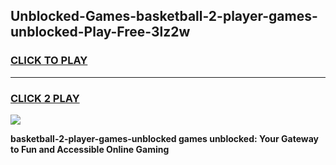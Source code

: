 
## Unblocked-Games-basketball-2-player-games-unblocked-Play-Free-3lz2w
<h3>
<a href="https://premium76.site?title=basketball-2-player-games-unblocked&ref=17A">CLICK TO PLAY</a></h3>
<hr>

<h3>
<a href="https://premium76.site?title=basketball-2-player-games-unblocked&ref=17A">CLICK 2 PLAY</a>
  
</h3>

<a href="https://premium76.site?title=basketball-2-player-games-unblocked&ref=17A"><img src="https://clearcache.store/games.png"></a>


**basketball-2-player-games-unblocked games unblocked: Your Gateway to Fun and Accessible Online Gaming**
